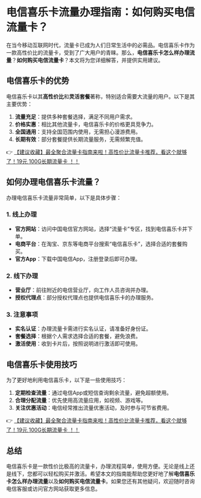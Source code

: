# 电信喜乐卡流量办理指南：如何购买电信流量卡？

在当今移动互联网时代，流量卡已成为人们日常生活中的必需品。电信喜乐卡作为一款高性价比的流量卡，受到了广大用户的青睐。那么，**电信喜乐卡怎么样办理流量**？**如何购买电信流量卡**？本文将为您详细解答，并提供实用建议。

## 电信喜乐卡的优势

电信喜乐卡以其**高性价比**和**灵活套餐**著称，特别适合需要大流量的用户。以下是其主要优势：

1. **流量充足**：提供多种套餐选择，满足不同用户需求。
2. **价格实惠**：相比其他流量卡，电信喜乐卡的价格更具竞争力。
3. **全国通用**：支持全国范围内使用，无需担心漫游费用。
4. **长期有效**：部分套餐提供长期流量服务，无需频繁充值。

👉 [【建议收藏】最全聚合流量卡指南来啦！高性价比流量卡推荐，看这个就够了！19元 100G长期流量卡 ！！](https://bit.ly/Liuliangka)

## 如何办理电信喜乐卡流量？

办理电信喜乐卡流量非常简单，以下是具体步骤：

### 1. 线上办理
- **官方网站**：访问中国电信官方网站，选择“流量卡”专区，找到电信喜乐卡并下单。
- **电商平台**：在淘宝、京东等电商平台搜索“电信喜乐卡”，选择合适的套餐购买。
- **官方App**：下载中国电信App，注册登录后即可办理。

### 2. 线下办理
- **营业厅**：前往附近的电信营业厅，向工作人员咨询并办理。
- **授权代理点**：部分授权代理点也提供电信喜乐卡的办理服务。

### 3. 注意事项
- **实名认证**：办理流量卡需进行实名认证，请准备好身份证。
- **套餐选择**：根据个人需求选择合适的套餐，避免浪费。
- **激活使用**：收到卡片后，按照说明进行激活即可使用。

## 电信喜乐卡使用技巧

为了更好地利用电信喜乐卡，以下是一些使用技巧：

1. **定期检查流量**：通过电信App或短信查询剩余流量，避免超额使用。
2. **合理分配流量**：优先使用高流量应用，如视频、游戏等。
3. **关注优惠活动**：电信经常推出流量优惠活动，及时参与可节省费用。

👉 [【建议收藏】最全聚合流量卡指南来啦！高性价比流量卡推荐，看这个就够了！19元 100G长期流量卡 ！！](https://bit.ly/Liuliangka)

## 总结

电信喜乐卡是一款性价比极高的流量卡，办理流程简单，使用方便。无论是线上还是线下，您都可以轻松购买并激活。希望本文的指南能帮助您更好地了解**电信喜乐卡怎么样办理流量**以及**如何购买电信流量卡**。如果您还有其他疑问，欢迎随时咨询电信客服或访问官方网站获取更多信息。